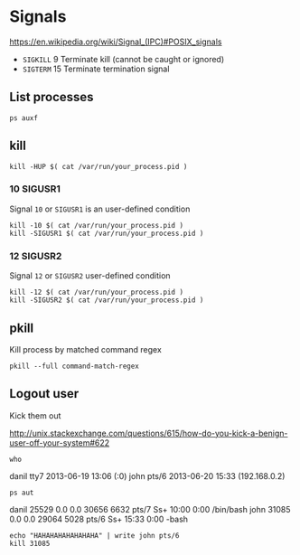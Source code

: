 # Signals

<https://en.wikipedia.org/wiki/Signal_(IPC)#POSIX_signals>

* `SIGKILL` 9   Terminate   kill (cannot be caught or ignored)
* `SIGTERM` 15  Terminate   termination signal

## List processes

    ps auxf

## kill

    kill -HUP $( cat /var/run/your_process.pid )

### 10 SIGUSR1

Signal `10` or `SIGUSR1` is an user-defined condition

    kill -10 $( cat /var/run/your_process.pid )
    kill -SIGUSR1 $( cat /var/run/your_process.pid )

### 12 SIGUSR2

Signal `12` or `SIGUSR2` user-defined condition

    kill -12 $( cat /var/run/your_process.pid )
    kill -SIGUSR2 $( cat /var/run/your_process.pid )

## pkill

Kill process by matched command regex

    pkill --full command-match-regex

## Logout user

Kick them out

<http://unix.stackexchange.com/questions/615/how-do-you-kick-a-benign-user-off-your-system#622>

    who

danil    tty7         2013-06-19 13:06 (:0)
john     pts/6        2013-06-20 15:33 (192.168.0.2)

    ps aut

danil    25529  0.0  0.0  30656  6632 pts/7    Ss+  10:00   0:00 /bin/bash
john     31085  0.0  0.0  29064  5028 pts/6    Ss+  15:33   0:00 -bash

    echo "HAHAHAHAHAHAHAHA" | write john pts/6
    kill 31085
